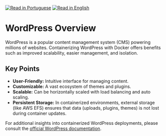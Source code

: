 [![Read in Portuguese](https://img.shields.io/badge/%F0%9F%87%A7%F0%9F%87%B7%20Portugu%C3%AAs-gray.svg)](wordpress.pt-BR.md)
[![Read in English](https://img.shields.io/badge/%F0%9F%87%BA%F0%9F%87%B8%20English-F0FFFF.svg)](wordpress.md)


# WordPress Overview

WordPress is a popular content management system (CMS) powering millions of websites. Containerizing WordPress with Docker offers benefits such as improved scalability, easier management, and isolation.

## Key Points
- **User-Friendly:** Intuitive interface for managing content.
- **Customizable:** A vast ecosystem of themes and plugins.
- **Scalable:** Can be horizontally scaled with load balancing and auto scaling.
- **Persistent Storage:** In containerized environments, external storage (like AWS EFS) ensures that data (uploads, plugins, themes) is not lost during container updates.

For additional insights into containerized WordPress deployments, please consult the [official WordPress documentation](https://wordpress.org/support/).
